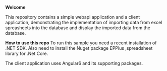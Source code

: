 <b>Welcome</b>

This repository contains a simple webapi application and a client application, demonstrating the implementation of importing data from excel spreasheets into the database and display the imported data from the database.

<b>How to use this repo</b>
  To run this sample you need a recent installation of .NET SDK.
  Also need to install the Nuget package EPPlus ,spreadsheet library for .Net Core.
  
  The client application uses Angular6 and its supporting packages.

